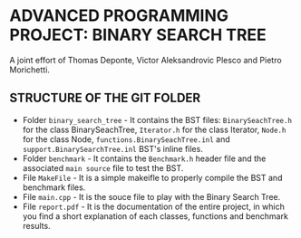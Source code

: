 # ADVANCED PROGRAMMING PROJECT: BINARY SEARCH TREE
A joint effort of Thomas Deponte, Victor Aleksandrovic Plesco and Pietro Morichetti.

## STRUCTURE OF THE GIT FOLDER
- Folder `binary_search_tree` - It contains the BST files: `BinarySeachTree.h` for the class BinarySeachTree, `Iterator.h` for the class Iterator, `Node.h` for the class Node, `functions.BinarySeachTree.inl` and `support.BinarySearchTree.inl` BST's inline files.
- Folder `benchmark` - It contains the `Benchmark.h` header file and the associated `main source` file to test the BST.
- File `MakeFile` - It is a simple makeifle to properly compile the BST and benchmark files.
- File `main.cpp` - It is the souce file to play with the Binary Search Tree.
- File `report.pdf` - It is the documentation of the entire project, in which you find a short explanation of each classes, functions and benchmark results. 
